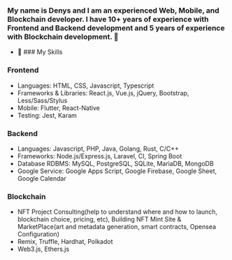 ### My name is Denys and I am an experienced Web, Mobile, and Blockchain developer. I have 10+ years of experience with Frontend and Backend development and 5 years of experience with Blockchain development. 👋

- 💬 ### My Skills

### Frontend
- Languages: HTML, CSS, Javascript, Typescript
- Frameworks & Libraries: React.js, Vue.js, jQuery, Bootstrap, Less/Sass/Stylus
- Mobile: Flutter, React-Native
- Testing: Jest, Karam

### Backend
- Languages: Javascript, PHP, Java, Golang, Rust, C/C++
- Frameworks: Node.js/Express.js, Laravel, CI, Spring Boot
- Database RDBMS: MySQL, PostgreSQL, SQLite, MariaDB, MongoDB
- Google Service: Google Apps Script, Google Firebase, Google Sheet, Google Calendar

### Blockchain
- NFT Project Consulting(help to understand where and how to launch, blockchain choice, pricing, etc), Building NFT Mint Site & MarketPlace(art and metadata generation, smart contracts, Opensea Configuration)
- Remix, Truffle, Hardhat, Polkadot
- Web3.js, Ethers.js
